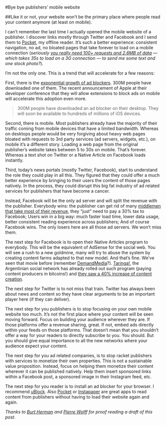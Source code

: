 
#Bye bye publishers’ mobile website

##Like it or not, your website won’t be the primary place where people read your content anymore (at least on mobile).

I can’t remember the last time I actually opened the mobile website of a publisher. I discover links mostly through Twitter and Facebook and I send them to [Pocket](http://getpocket.com), my offline reader. It’s such a better experience: consistent navigation, no ad, no bloated pages that take forever to load on a mobile connection (*seriously [you really need 100+ requests and 2.6MB of data](http://xdamman.com/website-optimization-grunt-uncss) — which takes 35s to load on a 3G connection — to send me some text and one stock photo?*).

I’m not the only one. This is a trend that will accelerate for a few reasons:

First, there is the [exponential growth of ad blockers](http://www.mondaynote.com/2015/05/25/ad-blocks-doomsday-scenarios/). 300M people have downloaded one of them. The recent announcement of Apple at their developer conference that they will allow extensions to block ads on mobile will accelerate this adoption even more.
> 300M people have downloaded an ad blocker on their desktop. They will soon be available to hundreds of millions of iOS devices.

Second, there is mobile. Most publishers already have the majority of their traffic coming from mobile devices that have a limited bandwidth. Whereas on desktops people would be very forgiving about heavy web pages bloated with requests to 3rd party services (ad servers, widgets, etc.), on mobile it’s a different story. Loading a web page from the original publisher’s website takes between 5 to 30s on mobile. That’s forever. Whereas a text shot on Twitter or a Native Article on Facebook loads instantly.

Third, today’s news portals (mostly Twitter, Facebook), start to understand the role they could play in all this. They figured that they could offer a much better experience by bringing to their users the content of those pages natively. In the process, they could disrupt this big fat industry of ad related services for publishers that have become a cancer.


Instead, Facebook will be the only ad server and will split the revenue with the publisher. Everybody wins: the publisher can get rid of many [middlemen that take most of their revenue](http://adage.com/article/digital/web-publishers-left-ad-spoils-split/142332/), they “just” need to pay a 30% tax to Facebook; Users win in a big way: much faster load time, lower data usage, better consistent reading experience across publishers; And of course Facebook wins. The only losers here are all those ad servers. We won’t miss them.

The next step for Facebook is to open their Native Articles program to everybody. This will be the equivalent of AdSense for the social web. You will see a rush to a new goldmine, many will try to abuse the system by creating content farms adapted to that new model. And that’s fine. We’ve seen that movie before (remember [DemandMedia](https://en.wikipedia.org/wiki/Demand_Media)?). [Taringa!](http://www.taringa.net), the Argentinian social network has already rolled out such program (paying content producers in bitcoins!) and [they saw a 40% increase of content creation](http://cointelegraph.com/news/114492/taringa-social-network-sees-40-spike-in-content-creation-following-bitcoin-integration).

The next step for Twitter is to not miss that train. Twitter has always been about news and content so they have clear arguments to be an important player here (if they can deliver).

The next step for you publishers is to stop focusing on your own mobile website too much. It’s not the first place where your content will be seen moving forward. Focus on building your audience wherever they are. If those platforms offer a revenue sharing, great. If not, embed ads directly within your feeds on those platforms. That doesn’t mean that you shouldn’t offer a way for your readers to directly subscribe to you. You should. But you should give equal importance to all the new networks where your audience expect your content.

The next step for you ad related companies, is to stop racket publishers with services to monetize their own properties. This is not a sustainable value proposition. Instead, focus on helping them monetize their content wherever it can be published natively. Help them insert sponsored links within a Facebook post, a sponsored image in their Instagram feed, etc.

The next step for you reader is to install an ad blocker for your browser. I recommend [uBlock](http://ublock.org). Also [Pocket](http://getpocket.com) or [Instapaper](http://instapaper.com) are great apps to read content from publishers without having to load their website again and again.

*Thanks to [Burt Herman](https://twitter.com/burtherman) and [Pierre Wolf](https://twitter/direwolff)f for proof reading a draft of this post.*
